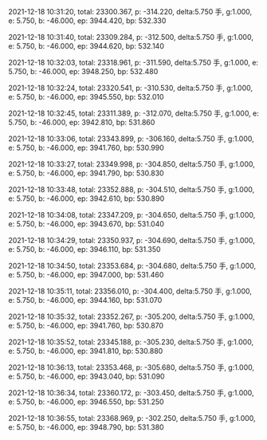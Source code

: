 2021-12-18 10:31:20, total: 23300.367, p: -314.220, delta:5.750 手, g:1.000, e: 5.750, b: -46.000, ep: 3944.420, bp: 532.330

2021-12-18 10:31:40, total: 23309.284, p: -312.500, delta:5.750 手, g:1.000, e: 5.750, b: -46.000, ep: 3944.620, bp: 532.140

2021-12-18 10:32:03, total: 23318.961, p: -311.590, delta:5.750 手, g:1.000, e: 5.750, b: -46.000, ep: 3948.250, bp: 532.480

2021-12-18 10:32:24, total: 23320.541, p: -310.530, delta:5.750 手, g:1.000, e: 5.750, b: -46.000, ep: 3945.550, bp: 532.010

2021-12-18 10:32:45, total: 23311.389, p: -312.070, delta:5.750 手, g:1.000, e: 5.750, b: -46.000, ep: 3942.810, bp: 531.860

2021-12-18 10:33:06, total: 23343.899, p: -306.160, delta:5.750 手, g:1.000, e: 5.750, b: -46.000, ep: 3941.760, bp: 530.990

2021-12-18 10:33:27, total: 23349.998, p: -304.850, delta:5.750 手, g:1.000, e: 5.750, b: -46.000, ep: 3941.790, bp: 530.830

2021-12-18 10:33:48, total: 23352.888, p: -304.510, delta:5.750 手, g:1.000, e: 5.750, b: -46.000, ep: 3942.610, bp: 530.890

2021-12-18 10:34:08, total: 23347.209, p: -304.650, delta:5.750 手, g:1.000, e: 5.750, b: -46.000, ep: 3943.670, bp: 531.040

2021-12-18 10:34:29, total: 23350.937, p: -304.690, delta:5.750 手, g:1.000, e: 5.750, b: -46.000, ep: 3946.110, bp: 531.350

2021-12-18 10:34:50, total: 23353.684, p: -304.680, delta:5.750 手, g:1.000, e: 5.750, b: -46.000, ep: 3947.000, bp: 531.460

2021-12-18 10:35:11, total: 23356.010, p: -304.400, delta:5.750 手, g:1.000, e: 5.750, b: -46.000, ep: 3944.160, bp: 531.070

2021-12-18 10:35:32, total: 23352.267, p: -305.200, delta:5.750 手, g:1.000, e: 5.750, b: -46.000, ep: 3941.760, bp: 530.870

2021-12-18 10:35:52, total: 23345.188, p: -305.230, delta:5.750 手, g:1.000, e: 5.750, b: -46.000, ep: 3941.810, bp: 530.880

2021-12-18 10:36:13, total: 23353.468, p: -305.680, delta:5.750 手, g:1.000, e: 5.750, b: -46.000, ep: 3943.040, bp: 531.090

2021-12-18 10:36:34, total: 23360.172, p: -303.450, delta:5.750 手, g:1.000, e: 5.750, b: -46.000, ep: 3946.550, bp: 531.250

2021-12-18 10:36:55, total: 23368.969, p: -302.250, delta:5.750 手, g:1.000, e: 5.750, b: -46.000, ep: 3948.790, bp: 531.380